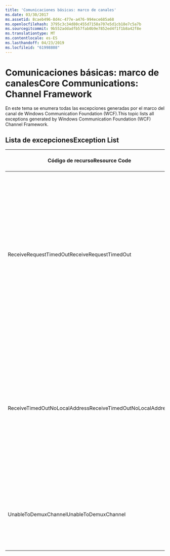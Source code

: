 ```yaml
---
title: 'Comunicaciones básicas: marco de canales'
ms.date: 03/30/2017
ms.assetid: 8caeb496-8d4c-477e-a476-994ece685a68
ms.openlocfilehash: 3795c3c34d80c455d7158a707e5d1cb18e7c5a7b
ms.sourcegitcommit: 9b552addadfb57fab0b9e7852ed4f1f1b8a42f8e
ms.translationtype: MT
ms.contentlocale: es-ES
ms.lasthandoff: 04/23/2019
ms.locfileid: "61998808"
---
```

# <a name="core-communications-channel-framework"></a><span data-ttu-id="b0909-102">Comunicaciones básicas: marco de canales</span><span class="sxs-lookup"><span data-stu-id="b0909-102">Core Communications: Channel Framework</span></span>
<span data-ttu-id="b0909-103">En este tema se enumera todas las excepciones generadas por el marco del canal de Windows Communication Foundation (WCF).</span><span class="sxs-lookup"><span data-stu-id="b0909-103">This topic lists all exceptions generated by Windows Communication Foundation (WCF) Channel Framework.</span></span>  
  
## <a name="exception-list"></a><span data-ttu-id="b0909-104">Lista de excepciones</span><span class="sxs-lookup"><span data-stu-id="b0909-104">Exception List</span></span>  
  
|<span data-ttu-id="b0909-105">Código de recurso</span><span class="sxs-lookup"><span data-stu-id="b0909-105">Resource Code</span></span>|<span data-ttu-id="b0909-106">Cadena de recurso</span><span class="sxs-lookup"><span data-stu-id="b0909-106">Resource String</span></span>|  
|-------------------|---------------------|  
|<span data-ttu-id="b0909-107">ReceiveRequestTimedOut</span><span class="sxs-lookup"><span data-stu-id="b0909-107">ReceiveRequestTimedOut</span></span>|<span data-ttu-id="b0909-108">La solicitud recibida en la dirección local especificada ha agotado su tiempo de espera después de la hora especificada.</span><span class="sxs-lookup"><span data-stu-id="b0909-108">The received request on the specified local address has timed out after the specified time.</span></span> <span data-ttu-id="b0909-109">El tiempo asignado a esta operación puede ser una porción de un tiempo de espera mayor.</span><span class="sxs-lookup"><span data-stu-id="b0909-109">The time allotted to this operation may have been a portion of a longer timeout.</span></span>|  
|<span data-ttu-id="b0909-110">ReceiveTimedOutNoLocalAddress</span><span class="sxs-lookup"><span data-stu-id="b0909-110">ReceiveTimedOutNoLocalAddress</span></span>|<span data-ttu-id="b0909-111">La operación de recepción ha agotado su tiempo de espera después de la hora especificada.</span><span class="sxs-lookup"><span data-stu-id="b0909-111">The receive operation has timed out after the specified time.</span></span> <span data-ttu-id="b0909-112">El tiempo asignado a esta operación puede ser una porción de un tiempo de espera mayor.</span><span class="sxs-lookup"><span data-stu-id="b0909-112">The time allotted to this operation may have been a portion of a longer timeout.</span></span>|  
|<span data-ttu-id="b0909-113">UnableToDemuxChannel</span><span class="sxs-lookup"><span data-stu-id="b0909-113">UnableToDemuxChannel</span></span>|<span data-ttu-id="b0909-114">Ningún canal está disponible para aceptar el mensaje con la acción especificada.</span><span class="sxs-lookup"><span data-stu-id="b0909-114">No channel is available to accept the message with the specified action.</span></span>|
